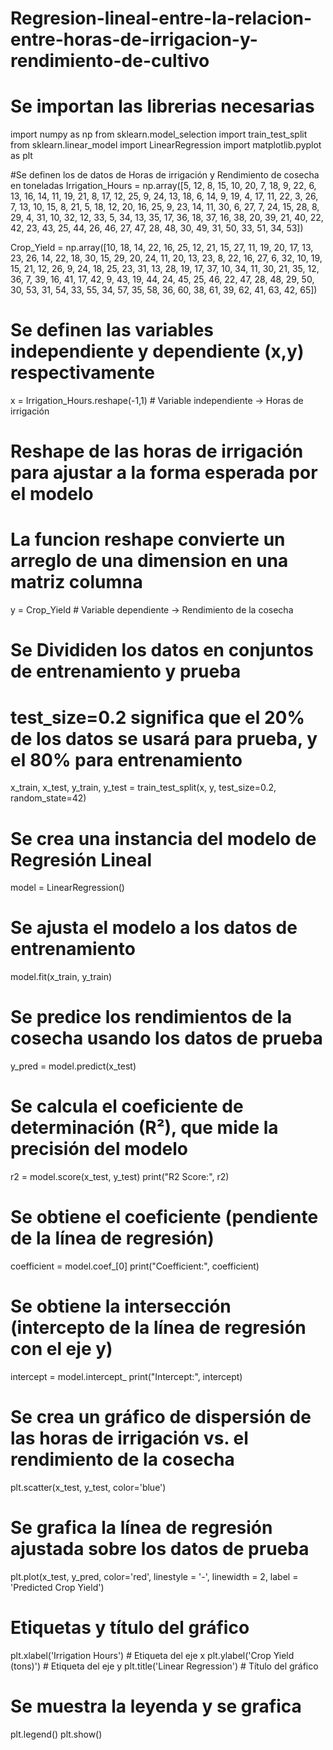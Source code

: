 # Regresion-lineal-entre-la-relacion-entre-horas-de-irrigacion-y-rendimiento-de-cultivo
# Se importan las librerias necesarias
import numpy as np
from sklearn.model_selection import train_test_split
from sklearn.linear_model import LinearRegression
import matplotlib.pyplot as plt

#Se definen los de datos de Horas de irrigación y Rendimiento de cosecha en toneladas
Irrigation_Hours = np.array([5, 12, 8, 15, 10, 20, 7, 18, 9, 22, 6, 13, 16, 14, 11, 19, 21, 8, 17, 12,
                             25, 9, 24, 13, 18, 6, 14, 9, 19, 4, 17, 11, 22, 3, 26, 7, 13, 10, 15, 8,
                             21, 5, 18, 12, 20, 16, 25, 9, 23, 14, 11, 30, 6, 27, 7, 24, 15, 28, 8, 29,
                             4, 31, 10, 32, 12, 33, 5, 34, 13, 35, 17, 36, 18, 37, 16, 38, 20, 39, 21, 40,
                             22, 42, 23, 43, 25, 44, 26, 46, 27, 47, 28, 48, 30, 49, 31, 50, 33, 51, 34, 53])

Crop_Yield = np.array([10, 18, 14, 22, 16, 25, 12, 21, 15, 27, 11, 19, 20, 17, 13, 23, 26, 14, 22, 18,
                       30, 15, 29, 20, 24, 11, 20, 13, 23, 8, 22, 16, 27, 6, 32, 10, 19, 15, 21, 12,
                       26, 9, 24, 18, 25, 23, 31, 13, 28, 19, 17, 37, 10, 34, 11, 30, 21, 35, 12, 36,
                       7, 39, 16, 41, 17, 42, 9, 43, 19, 44, 24, 45, 25, 46, 22, 47, 28, 48, 29, 50,
                       30, 53, 31, 54, 33, 55, 34, 57, 35, 58, 36, 60, 38, 61, 39, 62, 41, 63, 42, 65])

# Se definen las variables independiente y dependiente (x,y) respectivamente
x = Irrigation_Hours.reshape(-1,1)  # Variable independiente -> Horas de irrigación
# Reshape de las horas de irrigación para ajustar a la forma esperada por el modelo
# La funcion reshape convierte un arreglo de una dimension en una matriz columna
y = Crop_Yield  # Variable dependiente -> Rendimiento de la cosecha

# Se Divididen los datos en conjuntos de entrenamiento y prueba
# test_size=0.2 significa que el 20% de los datos se usará para prueba, y el 80% para entrenamiento
x_train, x_test, y_train, y_test = train_test_split(x, y, test_size=0.2, random_state=42)

# Se crea una instancia del modelo de Regresión Lineal
model = LinearRegression()

# Se ajusta el modelo a los datos de entrenamiento
model.fit(x_train, y_train)

# Se predice los rendimientos de la cosecha usando los datos de prueba
y_pred = model.predict(x_test)

# Se calcula el coeficiente de determinación (R²), que mide la precisión del modelo
r2 = model.score(x_test, y_test)
print("R2 Score:", r2)

# Se obtiene el coeficiente (pendiente de la línea de regresión)
coefficient = model.coef_[0]
print("Coefficient:", coefficient)

# Se obtiene la intersección (intercepto de la línea de regresión con el eje y)
intercept = model.intercept_
print("Intercept:", intercept)

# Se crea un gráfico de dispersión de las horas de irrigación vs. el rendimiento de la cosecha
plt.scatter(x_test, y_test, color='blue')

# Se grafica la línea de regresión ajustada sobre los datos de prueba
plt.plot(x_test, y_pred, color='red', linestyle = '-', linewidth = 2, label = 'Predicted Crop Yield')

# Etiquetas y título del gráfico
plt.xlabel('Irrigation Hours')  # Etiqueta del eje x
plt.ylabel('Crop Yield (tons)')  # Etiqueta del eje y
plt.title('Linear Regression')  # Título del gráfico

# Se muestra la leyenda y se grafica
plt.legend()
plt.show()
